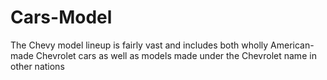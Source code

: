 # Cars-Model
The Chevy model lineup is fairly vast and includes both wholly American-made Chevrolet cars as well as models made under the Chevrolet name in other nations
